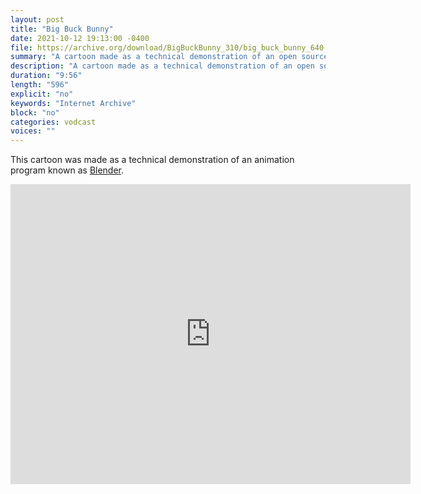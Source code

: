 ```yaml
---
layout: post
title: "Big Buck Bunny"
date: 2021-10-12 19:13:00 -0400
file: https://archive.org/download/BigBuckBunny_310/big_buck_bunny_640.mp4
summary: "A cartoon made as a technical demonstration of an open source software project."
description: "A cartoon made as a technical demonstration of an open source software project."
duration: "9:56"
length: "596"
explicit: "no" 
keywords: "Internet Archive"
block: "no" 
categories: vodcast
voices: ""
---
```


This cartoon was made as a technical demonstration of an animation program known as [Blender](https://www.blender.org/).

<iframe src="https://archive.org/embed/BigBuckBunny_310" width="640" height="480" frameborder="0" webkitallowfullscreen="true" mozallowfullscreen="true" allowfullscreen></iframe>


















